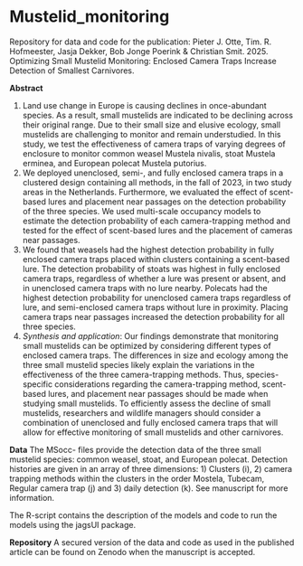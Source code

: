 # Mustelid_monitoring
Repository for data and code for the publication: Pieter J. Otte, Tim. R. Hofmeester, Jasja Dekker, Bob Jonge Poerink & Christian Smit. 2025. Optimizing Small Mustelid Monitoring: Enclosed Camera Traps Increase Detection of Smallest Carnivores.

<b>Abstract</b>
1.	 Land use change in Europe is causing declines in once-abundant species. As a result, small mustelids are indicated to be declining across their original range. Due to their small size and elusive ecology, small mustelids are challenging to monitor and remain understudied. In this study, we test the effectiveness of camera traps of varying degrees of enclosure to monitor common weasel Mustela nivalis, stoat Mustela erminea, and European polecat Mustela putorius. 
2.	 We deployed unenclosed, semi-, and fully enclosed camera traps in a clustered design containing all methods, in the fall of 2023, in two study areas in the Netherlands. Furthermore, we evaluated the effect of scent-based lures and placement near passages on the detection probability of the three species. We used multi-scale occupancy models to estimate the detection probability of each camera-trapping method and tested for the effect of scent-based lures and the placement of cameras near passages. 
3.	 We found that weasels had the highest detection probability in fully enclosed camera traps placed within clusters containing a scent-based lure. The detection probability of stoats was highest in fully enclosed camera traps, regardless of whether a lure was present or absent, and in unenclosed camera traps with no lure nearby. Polecats had the highest detection probability for unenclosed camera traps regardless of lure, and semi-enclosed camera traps without lure in proximity. Placing camera traps near passages increased the detection probability for all three species. 
4.	 <i>Synthesis and application</i>: Our findings demonstrate that monitoring small mustelids can be optimized by considering different types of enclosed camera traps. The differences in size and ecology among the three small mustelid species likely explain the variations in the effectiveness of the three camera-trapping methods. Thus, species-specific considerations regarding the camera-trapping method, scent-based lures, and placement near passages should be made when studying small mustelids. To efficiently assess the decline of small mustelids, researchers and wildlife managers should consider a combination of unenclosed and fully enclosed camera traps that will allow for effective monitoring of small mustelids and other carnivores.

<b>Data</b>
The MSocc- files provide the detection data of the three small mustelid species: common weasel, stoat, and European polecat. Detection histories are given in an array of three dimensions: 1) Clusters (i), 2) camera trapping methods within the clusters in the order Mostela, Tubecam, Regular camera trap (j) and 3) daily detection (k). See manuscript for more information.

The R-script contains the description of the models and code to run the models using the jagsUI package.

<b>Repository</b>
A secured version of the data and code as used in the published article can be found on Zenodo when the manuscript is accepted.
